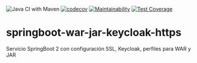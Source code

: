 ![Java CI with Maven](https://github.com/Milfist/springboot-war-jar-keycloak-https/workflows/Java%20CI%20with%20Maven/badge.svg?branch=master) [![codecov](https://codecov.io/gh/Milfist/springboot-war-jar-keycloak-https/branch/master/graph/badge.svg)](https://codecov.io/gh/Milfist/springboot-war-jar-keycloak-https) [![Maintainability](https://api.codeclimate.com/v1/badges/eecbc115dadff4fe9df1/maintainability)](https://codeclimate.com/github/Milfist/springboot-war-jar-keycloak-https/maintainability) [![Test Coverage](https://api.codeclimate.com/v1/badges/eecbc115dadff4fe9df1/test_coverage)](https://codeclimate.com/github/Milfist/springboot-war-jar-keycloak-https/test_coverage)


# springboot-war-jar-keycloak-https
Servicio SpringBoot 2 con configuración SSL, Keycloak, perfiles para WAR y JAR 
